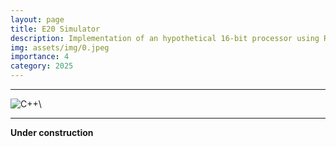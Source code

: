 ```yaml
---
layout: page
title: E20 Simulator
description: Implementation of an hypothetical 16-bit processor using RISC Architecture with C++
img: assets/img/0.jpeg
importance: 4
category: 2025
---
```


***
![C++](https://img.shields.io/badge/C++-%2300599C.svg?logo=c%2B%2B&logoColor=white&style=for-the-badge)\
***

**Under construction**